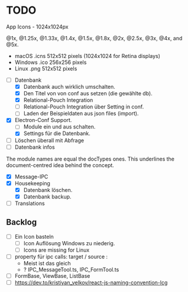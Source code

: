 # TODO

 App Icons - 1024x1024px

 @1x, @1.25x, @1.33x, @1.4x, @1.5x, @1.8x, @2x, @2.5x, @3x, @4x, and @5x.

- macOS .icns 512x512 pixels (1024x1024 for Retina displays)
- Windows .ico 256x256 pixels
- Linux .png 512x512 pixels

- [ ] Datenbank
  - [x] Datenbank auch wirklich umschalten.
  - [x] Den Titel von von conf aus setzen (die gewählte db).
  - [x] Relational-Pouch Integration
  - [ ] Relational-Pouch Integration über Setting in conf.
  - [ ] Laden der Beispieldaten aus json files (import).
- [x] Electron-Conf Support.
  - [ ] Module ein und aus schalten.
  - [x] Settings für die Datenbank.

- [ ] Löschen überall mit Abfrage
- [ ] Datenbank infos

The module names are equal the docTypes ones. This underlines the document-centred idea behind the concept.

- [x] Message-IPC
- [x] Housekeeping
  - [x] Datenbank löschen.
  - [x] Datenbank backup.
- [ ] Translations

## Backlog

- [ ] Ein Icon basteln
  - [ ] Icon Auflösung Windows zu niederig.
  - [ ] Icons are missing for Linux
- [ ] property für ipc calls: target / source :
  - Meist ist das gleich
  - ? IPC_MessageTool.ts, IPC_FormTool.ts
- [ ] FormBase, ViewBase, ListBase
- [ ] <https://dev.to/kristiyan_velkov/react-js-naming-convention-lcg>
